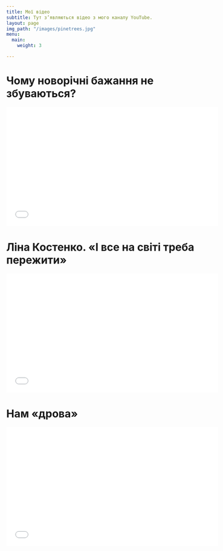 ```yaml
---
title: Мої відео
subtitle: Тут з’являються відео з мого каналу YouTube.
layout: page
img_path: "/images/pinetrees.jpg"
menu:
  main:
    weight: 3

---
```

# Чому новорічні бажання не збуваються?

<iframe width="560" height="315" src="[https://www.youtube.com/embed/HhwPPTYO3IM](https://www.youtube.com/embed/HhwPPTYO3IM "https://www.youtube.com/embed/HhwPPTYO3IM")" frameborder="0" allow="accelerometer; autoplay; clipboard-write; encrypted-media; gyroscope; picture-in-picture" allowfullscreen></iframe>

# Ліна Костенко. «І все на світі треба пережити»

<iframe width="560" height="315" src="[https://www.youtube.com/embed/XhfZ-MTiUPc](https://www.youtube.com/embed/XhfZ-MTiUPc "https://www.youtube.com/embed/XhfZ-MTiUPc")" frameborder="0" allow="accelerometer; autoplay; clipboard-write; encrypted-media; gyroscope; picture-in-picture" allowfullscreen></iframe>

# Нам «дрова»

<iframe width="560" height="315" src="[https://www.youtube.com/embed/dsknA27fMG4](https://www.youtube.com/embed/dsknA27fMG4 "https://www.youtube.com/embed/dsknA27fMG4")" frameborder="0" allow="accelerometer; autoplay; encrypted-media; gyroscope; picture-in-picture" allowfullscreen></iframe>